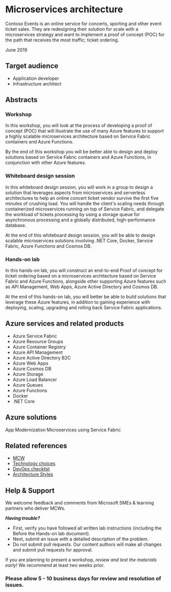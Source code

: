 # Microservices architecture

Contoso Events is an online service for concerts, sporting and other event ticket sales. They are redesigning their solution for scale with a microservices strategy and want to implement a proof of concept (POC) for the path that receives the most traffic; ticket ordering.

June 2019

## Target audience

- Application developer
- Infrastructure architect

## Abstracts

### Workshop

In this workshop, you will look at the process of developing a proof of concept (POC) that will illustrate the use of many Azure features to support a highly scalable microservices architecture based on Service Fabric containers and Azure Functions.

By the end of this workshop you will be better able to design and deploy solutions based on Service Fabric containers and Azure Functions, in conjunction with other Azure features.

### Whiteboard design session

In this whiteboard design session, you will work in a group to design a solution that leverages aspects from microservices and serverless architectures to help an online concert ticket vendor survive the first five minutes of crushing load. You will handle the client's scaling needs through containerized microservices running on top of Service Fabric, and delegate the workload of tickets processing by using a storage queue for asynchronous processing and a globally distributed, high-performance database.

At the end of this whiteboard design session, you will be able to design scalable microservices solutions involving .NET Core, Docker, Service Fabric, Azure Functions and Cosmos DB.

### Hands-on lab

In this hands-on lab, you will construct an end-to-end Proof of concept for ticket ordering based on a microservices architecture based on Service Fabric and Azure Functions, alongside other supporting Azure features such as API Management, Web Apps, Azure Active Directory and Cosmos DB.

At the end of this hands-on lab, you will better be able to build solutions that leverage these Azure features, in addition to gaining experience with deploying, scaling, upgrading and rolling back Service Fabric applications.

## Azure services and related products

- Azure Service Fabric
- Azure Resource Groups
- Azure Container Registry
- Azure API Management
- Azure Active Directory B2C
- Azure Web Apps
- Azure Cosmos DB
- Azure Storage
- Azure Load Balancer
- Azure Queues
- Azure Functions
- Docker
- .NET Core

## Azure solutions

App Modernization
Microservices using Service Fabric

## Related references

- [MCW](https://github.com/Microsoft/MCW)
- [Technology choices](https://docs.microsoft.com/en-us/azure/architecture/guide/technology-choices/compute-overview)
- [DevOps checklist](https://docs.microsoft.com/en-us/azure/architecture/checklist/dev-ops)
- [Architecture Styles](https://docs.microsoft.com/en-us/azure/architecture/guide/architecture-styles)

## Help & Support

We welcome feedback and comments from Microsoft SMEs & learning partners who deliver MCWs.  

***Having trouble?***
- First, verify you have followed all written lab instructions (including the Before the Hands-on lab document).
- Next, submit an issue with a detailed description of the problem.
- Do not submit pull requests. Our content authors will make all changes and submit pull requests for approval.  

If you are planning to present a workshop, *review and test the materials early*! We recommend at least two weeks prior.

### Please allow 5 - 10 business days for review and resolution of issues.
